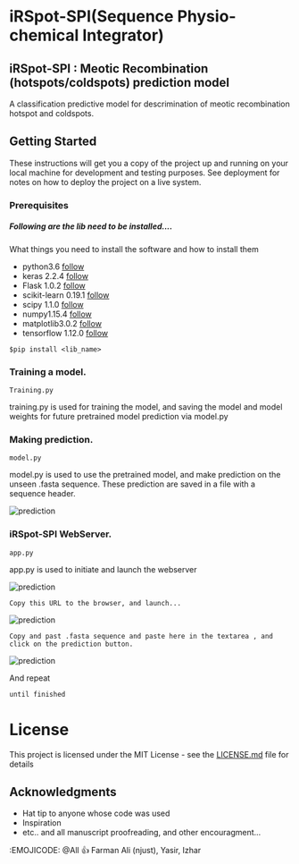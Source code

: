 # iRSpot-SPI(Sequence Physio-chemical Integrator)
## iRSpot-SPI : Meotic Recombination (hotspots/coldspots) prediction model

A classification predictive model for descrimination of meotic recombination hotspot and coldspots.
## Getting Started
These instructions will get you a copy of the project up and running on your local machine for development and testing purposes. See deployment for notes on how to deploy the project on a live system.

### Prerequisites
#####  Following are the lib need to be installed....
What things you need to install the software and how to install them
- python3.6  [follow](https://www.python.org/downloads/release/python-367/)
- keras 2.2.4 [follow](https://keras.io/)
- Flask 1.0.2 [follow](http://flask.pocoo.org/docs/0.12/installation/)
- scikit-learn 0.19.1 [follow](https://scikit-learn.org/stable/install.html)
- scipy 1.1.0 [follow](https://scipy.org/install.html)
- numpy1.15.4 [follow](https://docs.scipy.org/doc/numpy/user/install.html)
- matplotlib3.0.2 [follow](https://matplotlib.org/users/installing.html#building-on-windows/)
- tensorflow 1.12.0 [follow](https://www.tensorflow.org/hub/installation)

```
$pip install <lib_name>
```

### Training a model.

```
Training.py
```
training.py is used for training the model, and saving the model and model weights for future pretrained model prediction via model.py


### Making prediction.

```
model.py
```
model.py is used to use the pretrained model, and make prediction on the unseen .fasta sequence.
These prediction are saved in a file with a sequence header.

![prediction](https://user-images.githubusercontent.com/29139858/48424825-7941bb00-e79e-11e8-9567-45e386d02c3d.JPG)


### iRSpot-SPI WebServer.

```
app.py
```
app.py is used to initiate and launch the webserver

![prediction](https://user-images.githubusercontent.com/29139858/48427960-f708c500-e7a4-11e8-9e81-75ee2a4f63b1.JPG)






```
Copy this URL to the browser, and launch... 
```

![prediction](https://user-images.githubusercontent.com/29139858/48427967-f839f200-e7a4-11e8-81ae-129c65afc661.JPG)







```
Copy and past .fasta sequence and paste here in the textarea , and click on the prediction button.
```

![prediction](https://user-images.githubusercontent.com/29139858/48427965-f7a15b80-e7a4-11e8-8548-029a2995d92f.JPG)

And repeat

```
until finished
```
# License

This project is licensed under the MIT License - see the [LICENSE.md](LICENSE.md) file for details

## Acknowledgments

* Hat tip to anyone whose code was used
* Inspiration
* etc.. and all manuscript proofreading, and other encouragment... 

:EMOJICODE:
@All :+1: Farman Ali (njust), Yasir, Izhar


